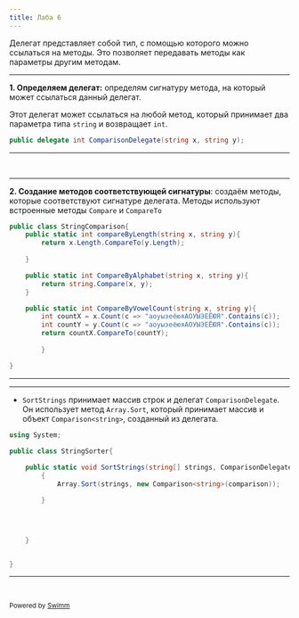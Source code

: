 ```yaml
---
title: Лаба 6
---
```

Делегат представляет собой тип, с помощью которого можно ссылаться на методы. Это позволяет передавать методы как параметры другим методам.&nbsp;

<SwmSnippet path="/Delegati/ComparisonDelegate.cs" line="1">

---

**1. Определяем делегат:** определям сигнатуру метода, на который может ссылаться данный делегат.

Этот делегат может ссылаться на любой метод, который принимает два параметра типа `string` и возвращает `int`.

```c#
public delegate int ComparisonDelegate(string x, string y);
```

---

</SwmSnippet>

&nbsp;

<SwmSnippet path="/Delegati/StringComparison.cs" line="3">

---

**2. Создание методов соответствующей сигнатуры**: создаём методы, которые соответствуют сигнатуре делегата. Методы используют встроенные методы <SwmToken path="/Delegati/StringComparison.cs" pos="10:5:5" line-data="        return string.Compare(x, y);">`Compare`</SwmToken> и <SwmToken path="/Delegati/StringComparison.cs" pos="5:7:7" line-data="        return x.Length.CompareTo(y.Length);">`CompareTo`</SwmToken>

```c#
public class StringComparison{
    public static int compareByLength(string x, string y){
        return x.Length.CompareTo(y.Length);
    
    }

    public static int CompareByAlphabet(string x, string y){
        return string.Compare(x, y);
    }

    public static int CompareByVowelCount(string x, string y){
        int countX = x.Count(c => "аоуыэеёюяАОУЫЭЕЁЮЯ".Contains(c));
        int countY = y.Count(c => "аоуыэеёюяАОУЫЭЕЁЮЯ".Contains(c));
        return countX.CompareTo(countY);
        
        }

}
```

---

</SwmSnippet>

<SwmSnippet path="/Delegati/stringSorter.cs" line="1">

---

- <SwmToken path="/Delegati/stringSorter.cs" pos="5:7:7" line-data="    public static void SortStrings(string[] strings, ComparisonDelegate comparison){">`SortStrings`</SwmToken> принимает массив строк и делегат <SwmToken path="/Delegati/ComparisonDelegate.cs" pos="1:6:6" line-data="public delegate int ComparisonDelegate(string x, string y);">`ComparisonDelegate`</SwmToken>. Он использует метод <SwmToken path="/Delegati/stringSorter.cs" pos="7:1:3" line-data="            Array.Sort(strings, new Comparison&lt;string&gt;(comparison));">`Array.Sort`</SwmToken>, который принимает массив и объект <SwmToken path="/Delegati/stringSorter.cs" pos="7:10:13" line-data="            Array.Sort(strings, new Comparison&lt;string&gt;(comparison));">`Comparison<string>`</SwmToken>, созданный из делегата.

```c#
using System;

public class StringSorter{
    
    public static void SortStrings(string[] strings, ComparisonDelegate comparison){
        {   
            Array.Sort(strings, new Comparison<string>(comparison));

        }


        

    }


}
```

---

</SwmSnippet>

&nbsp;

<SwmMeta version="3.0.0" repo-id="Z2l0aHViJTNBJTNBYy1sYWJzJTNBJTNBamFtbWJlYXN0" repo-name="c-labs"><sup>Powered by [Swimm](https://app.swimm.io/)</sup></SwmMeta>
